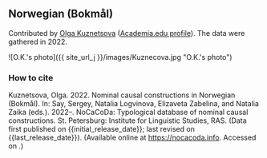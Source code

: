 ## Norwegian (Bokmål)

Contributed by [Olga Kuznetsova](https://iling.spb.ru/people/kuznetsova_o.html) ([Academia.edu profile](https://iling-spb.academia.edu/OlgaKouznetsova)). The data were gathered in 2022.

![O.K.'s photo]({{ site_url_j }}/images/Kuznecova.jpg "O.K.'s photo")

### How to cite

Kuznetsova, Olga. 2022. Nominal causal constructions in Norwegian (Bokmål). In: Say, Sergey, Natalia Logvinova,
Elizaveta Zabelina, and Natalia Zaika (eds.). 2022–. NoCaCoDa: Typological database of nominal causal constructions.
St. Petersburg: Institute for Linguistic Studies, RAS. (Data first published on {{initial_release_date}};
last revised on {{last_release_date}}). (Available online at https://nocacoda.info. Accessed on <span class="today-span"></span>.)
